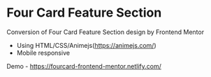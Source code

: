 # Four Card Feature Section
Conversion of Four Card Feature Section design by  Frontend Mentor 
- Using HTML/CSS/Animejs(https://animejs.com/)
- Mobile responsive

Demo - https://fourcard-frontend-mentor.netlify.com/
